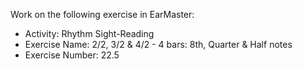 Work on the following exercise in EarMaster:
- Activity: Rhythm Sight-Reading
- Exercise Name: 2/2, 3/2 & 4/2 - 4 bars: 8th, Quarter & Half notes
- Exercise Number: 22.5
